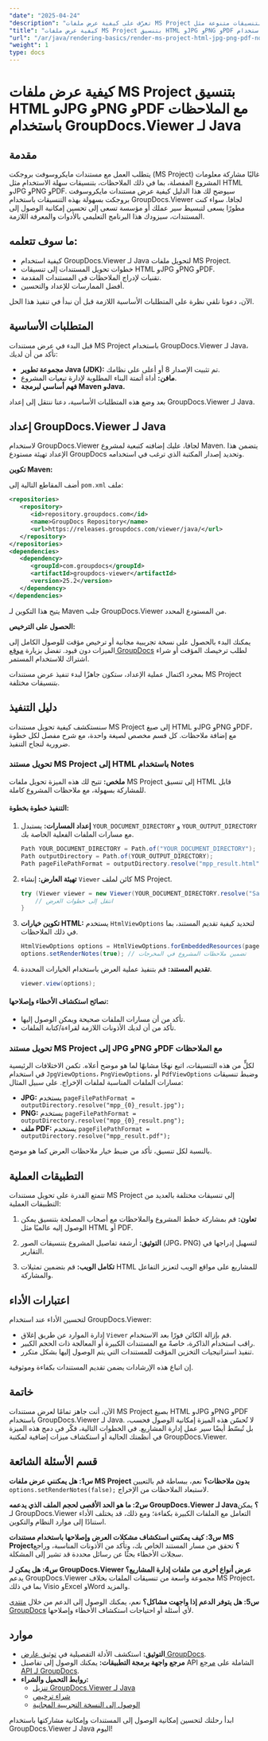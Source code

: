 ```yaml
---
"date": "2025-04-24"
"description": "تعرّف على كيفية عرض ملفات MS Project بسهولة بتنسيقات متنوعة مثل HTML وJPG وPNG وPDF باستخدام GroupDocs.Viewer لـ Java. حسّن إمكانية الوصول إلى المشروع بإضافة ملاحظات."
"title": "كيفية عرض ملفات MS Project بتنسيق HTML وJPG وPNG وPDF مع الملاحظات باستخدام GroupDocs.Viewer لـ Java"
"url": "/ar/java/rendering-basics/render-ms-project-html-jpg-png-pdf-notes-groupdocs-java/"
"weight": 1
type: docs
---
```

# كيفية عرض ملفات MS Project بتنسيق HTML وJPG وPNG وPDF مع الملاحظات باستخدام GroupDocs.Viewer لـ Java

## مقدمة

يتطلب العمل مع مستندات مايكروسوفت بروجكت (MS Project) غالبًا مشاركة معلومات المشروع المفصلة، بما في ذلك الملاحظات، بتنسيقات سهلة الاستخدام مثل HTML وJPG وPNG وPDF. سيوضح لك هذا الدليل كيفية عرض مستندات مايكروسوفت بروجكت بسهولة بهذه التنسيقات باستخدام GroupDocs.Viewer لجافا. سواء كنت مطورًا يسعى لتبسيط سير عملك أو مؤسسة تسعى إلى تحسين إمكانية الوصول إلى المستندات، سيزودك هذا البرنامج التعليمي بالأدوات والمعرفة اللازمة.

## ما سوف تتعلمه:
- كيفية استخدام GroupDocs.Viewer لـ Java لتحويل ملفات MS Project.
- خطوات تحويل المستندات إلى تنسيقات HTML وJPG وPNG وPDF.
- تقنيات لإدراج الملاحظات في المستندات المقدمة.
- أفضل الممارسات للإعداد والتحسين.

الآن، دعونا نلقي نظرة على المتطلبات الأساسية اللازمة قبل أن نبدأ في تنفيذ هذا الحل.

## المتطلبات الأساسية

قبل البدء في عرض مستندات MS Project باستخدام GroupDocs.Viewer لـ Java، تأكد من أن لديك:

- **مجموعة تطوير Java (JDK):** تم تثبيت الإصدار 8 أو أعلى على نظامك.
- **مافن:** أداة أتمتة البناء المطلوبة لإدارة تبعيات المشروع.
- **فهم أساسي لبرمجة Maven وJava.**

بعد وضع هذه المتطلبات الأساسية، دعنا ننتقل إلى إعداد GroupDocs.Viewer لـ Java.

## إعداد GroupDocs.Viewer لـ Java

لاستخدام GroupDocs.Viewer لجافا، عليك إضافته كتبعية لمشروع Maven. يتضمن هذا الإعداد تهيئة مستودع GroupDocs وتحديد إصدار المكتبة الذي ترغب في استخدامه.

**تكوين Maven:**

أضف المقاطع التالية إلى `pom.xml` ملف:

```xml
<repositories>
   <repository>
      <id>repository.groupdocs.com</id>
      <name>GroupDocs Repository</name>
      <url>https://releases.groupdocs.com/viewer/java/</url>
   </repository>
</repositories>
<dependencies>
   <dependency>
      <groupId>com.groupdocs</groupId>
      <artifactId>groupdocs-viewer</artifactId>
      <version>25.2</version>
   </dependency>
</dependencies>
```

يتيح هذا التكوين لـ Maven جلب GroupDocs.Viewer من المستودع المحدد.

**الحصول على الترخيص:**

يمكنك البدء بالحصول على نسخة تجريبية مجانية أو ترخيص مؤقت للوصول الكامل إلى الميزات دون قيود. تفضل بزيارة [موقع GroupDocs](https://purchase.groupdocs.com/temporary-license/) لطلب ترخيصك المؤقت أو شراء اشتراك للاستخدام المستمر.

بمجرد اكتمال عملية الإعداد، ستكون جاهزًا لبدء تنفيذ عرض مستندات MS Project بتنسيقات مختلفة.

## دليل التنفيذ

سنستكشف كيفية تحويل مستندات MS Project إلى صيغ HTML وJPG وPNG وPDF، مع إضافة ملاحظات. كل قسم مخصص لصيغة واحدة، مع شرح مفصل لكل خطوة ضرورية لنجاح التنفيذ.

### تحويل مستند MS Project إلى HTML باستخدام Notes

**ملخص:**
تتيح لك هذه الميزة تحويل ملفات MS Project إلى تنسيق HTML قابل للمشاركة بسهولة، مع ملاحظات المشروع كاملة.

#### التنفيذ خطوة بخطوة:
1. **إعداد المسارات:**
   يستبدل `YOUR_DOCUMENT_DIRECTORY` و `YOUR_OUTPUT_DIRECTORY` مع مسارات الملفات الفعلية الخاصة بك.

   ```java
   Path YOUR_DOCUMENT_DIRECTORY = Path.of("YOUR_DOCUMENT_DIRECTORY");
   Path outputDirectory = Path.of(YOUR_OUTPUT_DIRECTORY);
   Path pageFilePathFormat = outputDirectory.resolve("mpp_result.html");
   ```

2. **تهيئة العارض:**
   إنشاء `Viewer` كائن لملف MS Project.

   ```java
   try (Viewer viewer = new Viewer(YOUR_DOCUMENT_DIRECTORY.resolve("Sample_MPP.mpp"))) {
       // انتقل إلى خطوات العرض
   }
   ```

3. **تكوين خيارات HTML:**
   يستخدم `HtmlViewOptions` لتحديد كيفية تقديم المستند، بما في ذلك الملاحظات.

   ```java
   HtmlViewOptions options = HtmlViewOptions.forEmbeddedResources(pageFilePathFormat);
   options.setRenderNotes(true); // تضمين ملاحظات المشروع في المخرجات
   ```

4. **تقديم المستند:**
   قم بتنفيذ عملية العرض باستخدام الخيارات المحددة.

   ```java
   viewer.view(options);
   ```

#### نصائح استكشاف الأخطاء وإصلاحها:
- تأكد من أن مسارات الملفات صحيحة ويمكن الوصول إليها.
- تأكد من أن لديك الأذونات اللازمة لقراءة/كتابة الملفات.

### تحويل مستند MS Project إلى JPG وPNG وPDF مع الملاحظات

لكلٍّ من هذه التنسيقات، اتبع نهجًا مشابهًا لما هو موضح أعلاه. تكمن الاختلافات الرئيسية في استخدام `JpgViewOptions`، `PngViewOptions`، أو `PdfViewOptions` وضبط تنسيقات مسارات الملفات المناسبة لملفات الإخراج. على سبيل المثال:

- **JPG:** يستخدم `pageFilePathFormat = outputDirectory.resolve("mpp_{0}_result.jpg");`
- **PNG:** يستخدم `pageFilePathFormat = outputDirectory.resolve("mpp_{0}_result.png");`
- **ملف PDF:** يستخدم `pageFilePathFormat = outputDirectory.resolve("mpp_result.pdf");`

بالنسبة لكل تنسيق، تأكد من ضبط خيار ملاحظات العرض كما هو موضح.

## التطبيقات العملية

تتمتع القدرة على تحويل مستندات MS Project إلى تنسيقات مختلفة بالعديد من التطبيقات العملية:
1. **تعاون:**
   قم بمشاركة خطط المشروع والملاحظات مع أصحاب المصلحة بتنسيق يمكن الوصول إليه عالميًا مثل HTML أو PDF.
   
2. **التوثيق:**
   أرشفة تفاصيل المشروع بتنسيقات الصور (JPG، PNG) لتسهيل إدراجها في التقارير.

3. **تكامل الويب:**
   قم بتضمين تمثيلات HTML للمشاريع على مواقع الويب لتعزيز التفاعل والمشاركة.

## اعتبارات الأداء

لتحسين الأداء عند استخدام GroupDocs.Viewer:
- إدارة الموارد عن طريق إغلاق `Viewer` قم بإزالة الكائن فورًا بعد الاستخدام.
- راقب استخدام الذاكرة، خاصةً مع المستندات الكبيرة أو المعالجة ذات الحجم الكبير.
- تنفيذ استراتيجيات التخزين المؤقت للمستندات التي يتم الوصول إليها بشكل متكرر.

إن اتباع هذه الإرشادات يضمن تقديم المستندات بكفاءة وموثوقية.

## خاتمة

الآن، أنت جاهز تمامًا لعرض مستندات MS Project بصيغ HTML وJPG وPNG وPDF باستخدام GroupDocs.Viewer لـ Java. لا تُحسّن هذه الميزة إمكانية الوصول فحسب، بل تُبسّط أيضًا سير عمل إدارة المشاريع. في الخطوات التالية، فكّر في دمج هذه الميزة في أنظمتك الحالية أو استكشاف ميزات إضافية لمكتبة GroupDocs.Viewer.

## قسم الأسئلة الشائعة

**س1: هل يمكنني عرض ملفات MS Project بدون ملاحظات؟**
نعم، ببساطة قم بالتعيين `options.setRenderNotes(false);` لاستبعاد الملاحظات من الإخراج.

**س2: ما هو الحد الأقصى لحجم الملف الذي يدعمه GroupDocs.Viewer لـ Java؟**
يمكن لـ GroupDocs.Viewer التعامل مع الملفات الكبيرة بكفاءة؛ ومع ذلك، قد يختلف الأداء استنادًا إلى موارد النظام والتكوين.

**س3: كيف يمكنني استكشاف مشكلات العرض وإصلاحها باستخدام مستندات MS Project؟**
تحقق من مسار المستند الخاص بك، وتأكد من الأذونات المناسبة، وراجع سجلات الأخطاء بحثًا عن رسائل محددة قد تشير إلى المشكلة.

**س4: هل يمكن لـ GroupDocs.Viewer عرض أنواع أخرى من ملفات إدارة المشاريع؟**
يدعم GroupDocs.Viewer مجموعة واسعة من تنسيقات الملفات بخلاف MS Project، بما في ذلك Visio وExcel وWord والمزيد.

**س5: هل يتوفر الدعم إذا واجهت مشاكل؟**
نعم، يمكنك الوصول إلى الدعم من خلال [منتدى GroupDocs](https://forum.groupdocs.com/c/viewer/9) لأي أسئلة أو احتياجات استكشاف الأخطاء وإصلاحها.

## موارد

- **التوثيق:** استكشف الأدلة التفصيلية في [توثيق عارض GroupDocs](https://docs.groupdocs.com/viewer/java/).
- **مرجع واجهة برمجة التطبيقات:** يمكنك الوصول إلى تفاصيل API الشاملة على [مرجع API لـ GroupDocs](https://reference.groupdocs.com/viewer/java/).
- **روابط التحميل والشراء:**
  - [تنزيل GroupDocs.Viewer لـ Java](https://releases.groupdocs.com/viewer/java/)
  - [شراء ترخيص](https://purchase.groupdocs.com/buy)
  - [الوصول إلى النسخة التجريبية المجانية](https://releases.groupdocs.com/viewer/java/)

ابدأ رحلتك لتحسين إمكانية الوصول إلى المستندات وإمكانية مشاركتها باستخدام GroupDocs.Viewer لـ Java اليوم!